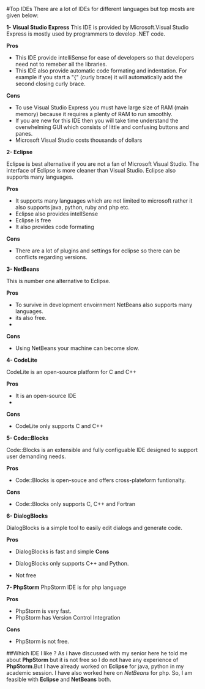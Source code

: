 #Top IDEs
There are a lot of IDEs for different languages but top mosts are given below:

**1- Visual Studio Express**
This IDE is provided by Microsoft.Visual Studio Express is mostly used by programmers to develop .NET code.

**Pros**
* This IDE provide intelliSense for ease of developers so that developers need not to remeber all the libraries.
* This IDE also provide automatic code formating and indentation. For example if you start a "{" (curly brace) it will automatically add the second closing curly brace.
 
**Cons**

* To use Visual Studio Express you must have large size of RAM (main memory) because it requires a plenty of RAM to run smoothly.
* If you are new for this IDE then you will take time understand the overwhelming GUI which consists of little and confusing buttons and panes.
* Microsoft Visual Studio costs thousands of dollars

**2- Eclipse**

Eclipse is best alternative if you are not a fan of Microsoft Visual Studio. The interface of Eclipse is more cleaner than Visual Studio. Eclipse also supports many languages.

**Pros**

* It supports many languages which are not limited to microsoft rather it also supports java, python, ruby and php etc.
* Eclipse also provides intellSense
* Eclipse is free
* It also provides code formating

**Cons**

* There are a lot of plugins and settings for eclipse so there can be conflicts regarding versions.

**3- NetBeans**

This is number one alternative to Eclipse.

**Pros**

* To survive in development envoirnment NetBeans also supports many languages.
* its also free.
* 
**Cons**

* Using NetBeans your machine can become slow.

**4- CodeLite**

CodeLite is an open-source platform for C and C++

**Pros**

* It is an open-source IDE
* 
**Cons**

* CodeLite only supports C and C++

**5- Code::Blocks**

Code::Blocks is an extensible and fully configuable IDE designed to support user demanding needs.

**Pros**

* Code::Blocks is open-souce and offers cross-plateform funtionalty.

**Cons**

* Code::Blocks only supports C, C++ and Fortran

**6- DialogBlocks**

DialogBlocks is a simple tool to easily edit dialogs and generate code.

**Pros**

* DialogBlocks is fast and simple
**Cons**

* DialogBlocks only supports C++ and Python.
* Not free

**7- PhpStorm**
PhpStorm IDE is for php language

**Pros**

* PhpStorm is very fast.
* PhpStorm has Version Control Integration

**Cons**

* PhpStorm is not free.

##Which IDE I like ?
As i have discussed with my senior here he told me about **PhpStorm** but it is not free so I do not have any experience of **PhpStorm**.But I have already worked on **Eclipse** for java, python in my academic session. I have also worked here on *NetBeans* for php. So, I am feasible with **Eclipse** and **NetBeans** both.
